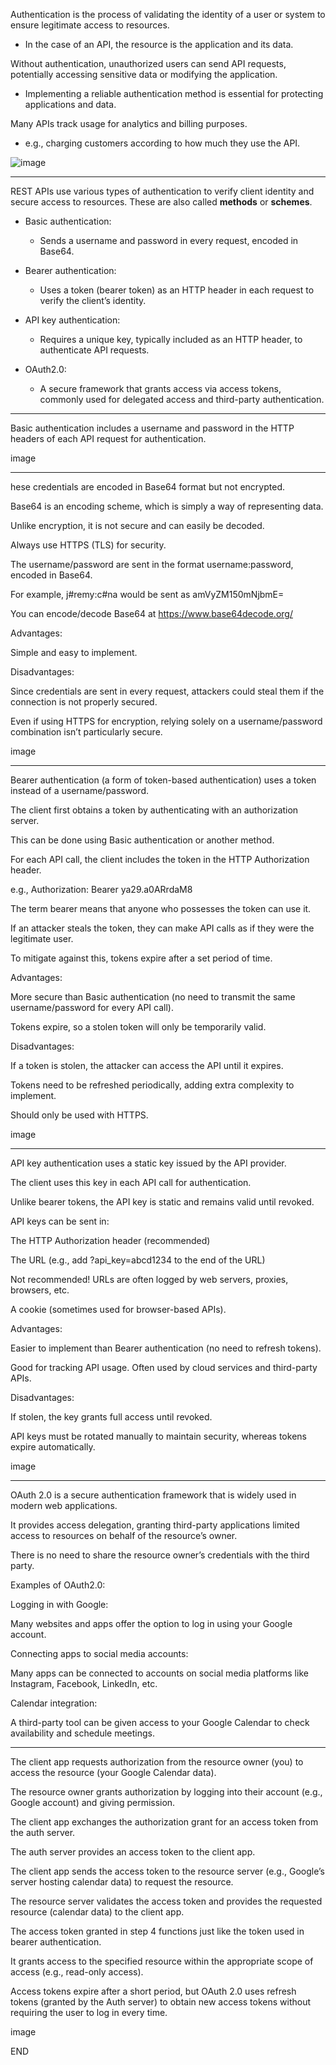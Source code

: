 Authentication is the process of validating the identity of a user or system to ensure legitimate access to resources.

- In the case of an API, the resource is the application and its data.

Without authentication, unauthorized users can send API requests, potentially accessing sensitive data or modifying the application.

- Implementing a reliable authentication method is essential for protecting applications and data.

Many APIs track usage for analytics and billing purposes.

- e.g., charging customers according to how much they use the API.
  
![image](https://github.com/user-attachments/assets/2b279240-7d75-424f-ba49-8395d4996ee1)

 
---
REST APIs use various types of authentication to verify client identity and secure access to resources. These are also called **methods** or **schemes**.


- Basic authentication:
  - Sends a username and password in every request, encoded in Base64.

- Bearer authentication:
  - Uses a token (bearer token) as an HTTP header in each request to verify the client’s identity.

- API key authentication:
  - Requires a unique key, typically included as an HTTP header, to authenticate API requests.

- OAuth2.0:
  - A secure framework that grants access via access tokens, commonly used for delegated access and third-party authentication.
----
Basic authentication includes a username and password in the HTTP headers of each API request for authentication.

image

-----

hese credentials are encoded in Base64 format but not encrypted.

Base64 is an encoding scheme, which is simply a way of representing data.

Unlike encryption, it is not secure and can easily be decoded.

Always use HTTPS (TLS) for security.

The username/password are sent in the format username:password, encoded in Base64.

For example, j#remy:c#na would be sent as amVyZM150mNjbmE=

You can encode/decode Base64 at https://www.base64decode.org/

Advantages:

Simple and easy to implement.

Disadvantages:

Since credentials are sent in every request, attackers could steal them if the connection is not properly secured.

Even if using HTTPS for encryption, relying solely on a username/password combination isn’t particularly secure.

image

----

Bearer authentication (a form of token-based authentication) uses a token instead of a username/password.

The client first obtains a token by authenticating with an authorization server.

This can be done using Basic authentication or another method.

For each API call, the client includes the token in the HTTP Authorization header.

e.g., Authorization: Bearer ya29.a0ARrdaM8

The term bearer means that anyone who possesses the token can use it.

If an attacker steals the token, they can make API calls as if they were the legitimate user.

To mitigate against this, tokens expire after a set period of time.

Advantages:

More secure than Basic authentication (no need to transmit the same username/password for every API call).

Tokens expire, so a stolen token will only be temporarily valid.

Disadvantages:

If a token is stolen, the attacker can access the API until it expires.

Tokens need to be refreshed periodically, adding extra complexity to implement.

Should only be used with HTTPS.


image

---

API key authentication uses a static key issued by the API provider.

The client uses this key in each API call for authentication.

Unlike bearer tokens, the API key is static and remains valid until revoked.

API keys can be sent in:

The HTTP Authorization header (recommended)

The URL (e.g., add ?api_key=abcd1234 to the end of the URL)

Not recommended! URLs are often logged by web servers, proxies, browsers, etc.

A cookie (sometimes used for browser-based APIs).

Advantages:

Easier to implement than Bearer authentication (no need to refresh tokens).

Good for tracking API usage. Often used by cloud services and third-party APIs.

Disadvantages:

If stolen, the key grants full access until revoked.

API keys must be rotated manually to maintain security, whereas tokens expire automatically.


image


---

OAuth 2.0 is a secure authentication framework that is widely used in modern web applications.

It provides access delegation, granting third-party applications limited access to resources on behalf of the resource’s owner.

There is no need to share the resource owner’s credentials with the third party.

Examples of OAuth2.0:

Logging in with Google:

Many websites and apps offer the option to log in using your Google account.

Connecting apps to social media accounts:

Many apps can be connected to accounts on social media platforms like Instagram, Facebook, LinkedIn, etc.

Calendar integration:

A third-party tool can be given access to your Google Calendar to check availability and schedule meetings.


------



The client app requests authorization from the resource owner (you) to access the resource (your Google Calendar data).

The resource owner grants authorization by logging into their account (e.g., Google account) and giving permission.

The client app exchanges the authorization grant for an access token from the auth server.

The auth server provides an access token to the client app.

The client app sends the access token to the resource server (e.g., Google’s server hosting calendar data) to request the resource.

The resource server validates the access token and provides the requested resource (calendar data) to the client app.

The access token granted in step 4 functions just like the token used in bearer authentication.

It grants access to the specified resource within the appropriate scope of access (e.g., read-only access).

Access tokens expire after a short period, but OAuth 2.0 uses refresh tokens (granted by the Auth server) to obtain new access tokens without requiring the user to log in every time.


image



END          
